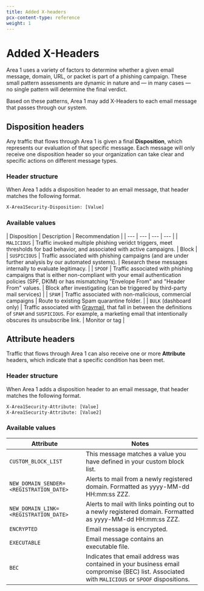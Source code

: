 ```yaml
---
title: Added X-headers
pcx-content-type: reference
weight: 1
---
```


# Added X-Headers

Area 1 uses a variety of factors to determine whether a given email message, domain, URL, or packet is part of a phishing campaign. These small pattern assessments are dynamic in nature and — in many cases — no single pattern will determine the final verdict.

Based on these patterns, Area 1 may add X-Headers to each email message that passes through our system.

## Disposition headers

Any traffic that flows through Area 1 is given a final **Disposition**, which represents our evaluation of that specific message. Each message will only receive one disposition header so your organization can take clear and specific actions on different message types.

### Header structure

When Area 1 adds a disposition header to an email message, that header matches the following format.

```txt
X-Area1Security-Disposition: [Value]
```

### Available values

| Disposition | Description | Recommendation |
| --- | --- | --- | --- |
| `MALICIOUS` | Traffic invoked multiple phishing veridct triggers, meet thresholds for bad behavior, and associated with active campaigns. | Block |
| `SUSPICIOUS` | Traffic associated with phishing campaigns (and are under further analysis by our automated systems). | Research these messages internally to evaluate legitimacy. |
| `SPOOF` | Traffic associated with phishing campaigns that is either non-compliant with your email authentication policies (SPF, DKIM) or has mismatching "Envelope From" and "Header From" values. | Block after investigating (can be triggered by third-party mail services) | 
| `SPAM` | Traffic associated with non-malicious, commercial campaigns | Route to existing Spam quarantine folder. |
| `BULK` (dashboard only) | Traffic associated with [Graymail](https://en.wikipedia.org/wiki/Graymail_(email)), that fall in between the definitions of `SPAM` and `SUSPICIOUS`. For example, a marketing email that intentionally obscures its unsubscribe link. | Monitor or tag |

## Attribute headers

Traffic that flows through Area 1 can also receive one or more **Attribute** headers, which indicate that a specific condition has been met.

### Header structure

When Area 1 adds a disposition header to an email message, that header matches the following format.

```txt
X-Area1Security-Attribute: [Value]
X-Area1Security-Attribute: [Value2]
```

### Available values

| Attribute | Notes |
| --- | --- |
| `CUSTOM_BLOCK_LIST` | This message matches a value you have defined in your custom block list. |
| `NEW_DOMAIN_SENDER=<REGISTRATION_DATE>` | Alerts to mail from a newly registered domain. Formatted as yyyy-MM-dd HH:mm:ss ZZZ. |
| `NEW_DOMAIN_LINK=<REGISTRATION_DATE>` | Alerts to mail with links pointing out to a newly registered domain. Formatted as yyyy-MM-dd HH:mm:ss ZZZ. |
| `ENCRYPTED` | Email message is encrypted. |
| `EXECUTABLE` | Email message contains an executable file. |
| `BEC` | Indicates that email address was contained in your business email compromise (BEC) list. Associated with `MALICIOUS` or `SPOOF` dispositions. |